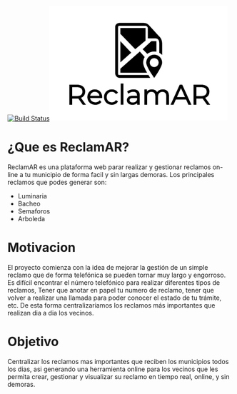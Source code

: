 [![Build Status](https://travis-ci.org/fermartinotti/reclamAR.svg?branch=master)](https://travis-ci.org/fermartinotti/reclamAR)![LogoReclamAR](https://github.com/fermartinotti/reclamAR/blob/master/frontend/src/assets/ReclamAR-logo.png "Logo reclamAR")

# ¿Que es ReclamAR?
ReclamAR es una plataforma web parar realizar y gestionar reclamos on-line a tu municipio de forma facil y sin largas demoras.
Los principales reclamos que podes generar son:
  * Luminaria
  * Bacheo
  * Semaforos
  * Arboleda

# Motivacion
El proyecto comienza con la idea de mejorar la gestión de un simple reclamo que de forma telefónica se pueden tornar muy largo y engorroso. Es difícil encontrar el número telefónico para realizar diferentes tipos de reclamos, Tener que anotar en papel tu numero de reclamo, tener que volver a realizar una llamada para poder conocer el estado de tu trámite, etc. De esta forma centralizariamos los reclamos más importantes que realizan dia a dia los vecinos.

# Objetivo
Centralizar los reclamos mas importantes que reciben los municipios todos los dias, asi generando una herramienta online para los vecinos que les permita crear, gestionar y visualizar su reclamo en tiempo real, online, y sin demoras.

